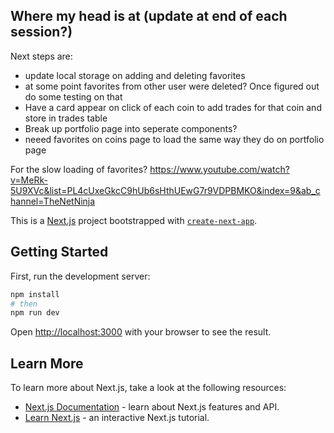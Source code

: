 ## Where my head is at (update at end of each session?)

Next steps are:
- update local storage on adding and deleting favorites
- at some point favorites from other user were deleted? Once figured out do some testing on that
- Have a card appear on click of each coin to add trades for that coin and store in trades table
- Break up portfolio page into seperate components?
- neeed favorites on coins page to load the same way they do on portfolio page

For the slow loading of favorites?
https://www.youtube.com/watch?v=MeRk-5U9XVc&list=PL4cUxeGkcC9hUb6sHthUEwG7r9VDPBMKO&index=9&ab_channel=TheNetNinja


This is a [Next.js](https://nextjs.org/) project bootstrapped with [`create-next-app`](https://github.com/vercel/next.js/tree/canary/packages/create-next-app).

## Getting Started

First, run the development server:

```bash
npm install
# then
npm run dev
```

Open [http://localhost:3000](http://localhost:3000) with your browser to see the result.


## Learn More

To learn more about Next.js, take a look at the following resources:

- [Next.js Documentation](https://nextjs.org/docs) - learn about Next.js features and API.
- [Learn Next.js](https://nextjs.org/learn) - an interactive Next.js tutorial.

